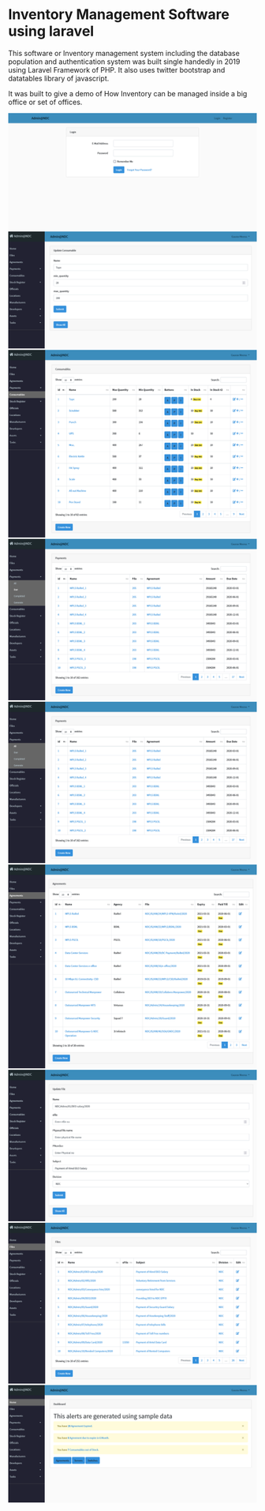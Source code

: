 # Inventory Management Software using laravel

This software or Inventory management system including the database population and authentication system was built single handedly in 2019 using Laravel Framework of PHP.
It also uses twitter bootstrap and datatables library of javascript. 

It was built to give a demo of How Inventory can be managed inside a big office or set of offices. 

![screenshot](./1.png)
![screenshot](./2.png)
![screenshot](./3.png)
![screenshot](./4.png)
![screenshot](./5.png)
![screenshot](./6.png)
![screenshot](./7.png)
![screenshot](./8.png)
![screenshot](./9.png)
